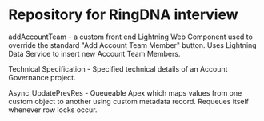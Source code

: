 # Repository for RingDNA interview

addAccountTeam - a custom front end Lightning Web Component used to override the standard "Add Account Team Member" button. Uses Lightning Data Service to insert new Account Team Members.

 

Technical Specification - Specified technical details of an Account Governance project. 

 

Async_UpdatePrevRes - Queueable Apex which maps values from one custom object to another using custom metadata record. Requeues itself whenever row locks occur.
